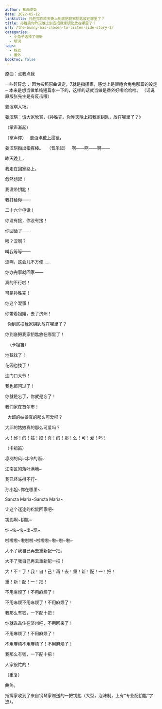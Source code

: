 ```yaml
---
author: 番茄烫饭
date: 2022-05-12
linktitle: 孙胜完你昨天晚上到底把我家钥匙放在哪里了？
title: 孙胜完你昨天晚上到底把我家钥匙放在哪里了？
url: /the-bunny-has-chosen-to-listen-side-story-2/
categories:
  - 小兔子选择了倾听
  - 填词
tags:
  - 粉蓝
  - 番外
bookToc: false
---
```


原曲：点我点我

一些碎碎念：
因为按照原曲设定，7就是指挥家，感觉上是很适合兔兔那篇的设定~
本来是想当做单纯短篇水一下的，这样的话就当做是番外好啦哈哈哈。
（话说原版张先生是有反击哦）

<!--more-->





姜涩琪入场。

姜涩琪：请大家欣赏，《孙胜完，你昨天晚上把我家钥匙，放在哪里了？》

（掌声渐起）

（掌声停）
 
姜涩琪戴上墨镜。

姜涩琪掏出指挥棒。
 
（音乐起）
 
啊——啊——啊——

昨天晚上，

我走在回家路上。

忽然想起！

我没带钥匙！

我打给你——

二十六个电话！

你没有接，你没有接！
 


你回话了——

喂？涩啊？

叫我等等——

涩啊，这会儿不方便……

你办完事就回家——

真的不行啦！
 


可是孙胜完！

你这个混蛋！

你带着姐姐，去了济州！


 
你到底把我家钥匙放在哪里了？

你到底把我家钥匙放在哪里了！


 
（卡祖笛）
 


地毯找了！

花园也找了！

连门口大爷！

我也都问过了！
 


你就是忘了，你就是忘了！

我们家在首尔市！


 
大邱的姑娘真的那么可爱吗？

大邱的姑娘真的那么可爱吗？

大！邱！的！姑！娘！真！的！那！么！可！爱！吗！
 


（卡祖笛）
 


凛冽的风~冰冷的雨~

江南区的落叶满地~

我已经冻得不行~

孙小姐~你在哪里~
 


Sancta Maria~Sancta Maria~

让这个迷途的松鼠回家吧~
 


钥匙啊~钥匙~

你~快~快~出~现~
 


啦啦啦~啦啦啦~啦啦啦~啦~啦~啦~
 


大不了我自己再去重新配一把。

大不了我自己再去重新配一把！

大！不！了！我！自！己！再！去！重！新！配！一！把！

重！新！配！一！把！
 


不用麻烦了！不用麻烦了！

不用麻烦不用麻烦了！不用麻烦了！

我那么有钱，一下配十把！

你就乖乖住在济州吧，不用回来了！
 


不用麻烦了！不用麻烦了！

不用麻烦不用麻烦了！不用麻烦了！

我那么有钱，一下配十把！

人家很忙的！



（重复）
 


曲终。

指挥家收到了来自钢琴家赠送的一把钥匙（大型，泡沫制，上有“专业配钥匙”字迹）。
